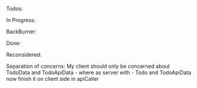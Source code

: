 Todos:

<!--
#: Add gracefull error handling for validation fails
- use .then and if fails simply don't assign it - for add
- for delete simply remove the item from list only
- for update leave item the same
-->

<!--#: Add MoreDropdown to TodoScreen -->

<!--#: Look at filtering once again -->

<!--#: Add animations for add and remove -->
<!--#: Rewrite animations in css -->

In Progress:

BackBurner:

<!--
#: Maybe optimize search to not
run filter on items on both display and tabs - but we are using .some() so we might be good
-->
<!--#: Use Rem - gotta read more -->
<!--#: Rewrite stories -->
<!--#: Implement multiple TodoDisplays -->
<!--#: Work on scalability more -->
<!--#: Export styles in some way -->
<!--
    #: Fix bug when dragndropping singleline multiline
    Prolly need to send to a parent whether it is collapsed or not
    And maybe will have to update prisma model
-->

Done:

<!--#: Add 3 dots menu for extra actions - take note, take out status showing out of the statusdropdown otherwise the position relative messes stuff -->
<!--#: TodoItem: Handle multiple lines -->
<!--#: Add to multiline TodoItem content a handle to add single line -->
<!--#: Make status change background on hover-->
<!--#: Add checks on the server for TodoConstr -->
<!--#: Add checking to api for TodoItemsData and TodoTabsData -->
<!--
    #: Fix dragging when using search
    Problem: svelte-dnd-action uses rendered items
-->

Reconsidered:

<!--#: Make server treat newline as one char, bind to innerHTML some let and then use $: to update the title with parsing -->

Separation of concerns: My client should only be concerned about TodoData and TodoApiData - where as server with - Todo
and TodoApiData
now finish it on client side in apiCaller